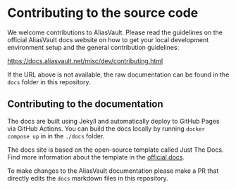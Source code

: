 # Contributing to the source code
We welcome contributions to AliasVault. Please read the guidelines on the official AliasVault docs website on how to get your local development environment setup and the general contribution guidelines:

https://docs.aliasvault.net/misc/dev/contributing.html

If the URL above is not available, the raw documentation can be found in the `docs` folder in this repository.

## Contributing to the documentation
The docs are built using Jekyll and automatically deploy to GitHub Pages via GitHub Actions. You can build the docs locally by running `docker compose up` in in the `./docs` folder.

The docs site is based on the open-source template called Just The Docs. Find more information about the template in the [official docs](https://just-the-docs.github.io/just-the-docs/).


To make changes to the AliasVault documentation please make a PR that directly edits the `docs` markdown files in this repository.